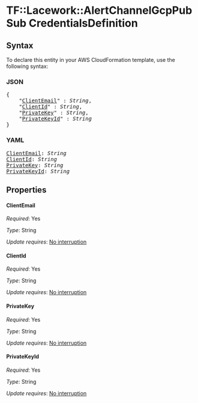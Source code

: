 # TF::Lacework::AlertChannelGcpPubSub CredentialsDefinition

## Syntax

To declare this entity in your AWS CloudFormation template, use the following syntax:

### JSON

<pre>
{
    "<a href="#clientemail" title="ClientEmail">ClientEmail</a>" : <i>String</i>,
    "<a href="#clientid" title="ClientId">ClientId</a>" : <i>String</i>,
    "<a href="#privatekey" title="PrivateKey">PrivateKey</a>" : <i>String</i>,
    "<a href="#privatekeyid" title="PrivateKeyId">PrivateKeyId</a>" : <i>String</i>
}
</pre>

### YAML

<pre>
<a href="#clientemail" title="ClientEmail">ClientEmail</a>: <i>String</i>
<a href="#clientid" title="ClientId">ClientId</a>: <i>String</i>
<a href="#privatekey" title="PrivateKey">PrivateKey</a>: <i>String</i>
<a href="#privatekeyid" title="PrivateKeyId">PrivateKeyId</a>: <i>String</i>
</pre>

## Properties

#### ClientEmail

_Required_: Yes

_Type_: String

_Update requires_: [No interruption](https://docs.aws.amazon.com/AWSCloudFormation/latest/UserGuide/using-cfn-updating-stacks-update-behaviors.html#update-no-interrupt)

#### ClientId

_Required_: Yes

_Type_: String

_Update requires_: [No interruption](https://docs.aws.amazon.com/AWSCloudFormation/latest/UserGuide/using-cfn-updating-stacks-update-behaviors.html#update-no-interrupt)

#### PrivateKey

_Required_: Yes

_Type_: String

_Update requires_: [No interruption](https://docs.aws.amazon.com/AWSCloudFormation/latest/UserGuide/using-cfn-updating-stacks-update-behaviors.html#update-no-interrupt)

#### PrivateKeyId

_Required_: Yes

_Type_: String

_Update requires_: [No interruption](https://docs.aws.amazon.com/AWSCloudFormation/latest/UserGuide/using-cfn-updating-stacks-update-behaviors.html#update-no-interrupt)

